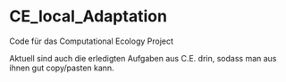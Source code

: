 # CE_local_Adaptation
Code für das Computational Ecology Project

Aktuell sind auch die erledigten Aufgaben aus C.E. drin, sodass man aus ihnen gut copy/pasten kann.
